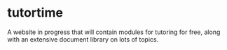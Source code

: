 # tutortime
A website in progress that will contain modules for tutoring for free, along with an extensive document library on lots of topics. 
